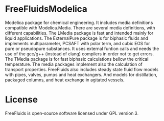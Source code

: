 # FreeFluidsModelica
Modelica package for chemical engineering. It includes media definitions compatible with Modelica.Media.
There are several media definitions, with different capabilities. The LMedia package is fast and intended mainly for liquid applications.
The ExternalPure package is for biphasic fluids and implements multiparameter, PCSAFT with polar term, and cubic EOS for pure or pseudopure substances.
It uses external funtion calls and needs the use of the gcc/g++ (instead of clang) compilers in order not to get errors.
The TMedia package is for fast biphasic calculations bellow the critical temperature. 
The media packages implement also the calculation of transport properties.
FreeFluids also includes steady state fluid flow models with pipes, valves, pumps and heat exchangers. And models for distillation, packaged columns, and heat exchange in agitated vessels.
# License
FreeFluids is open-source software licensed under GPL version 3.
